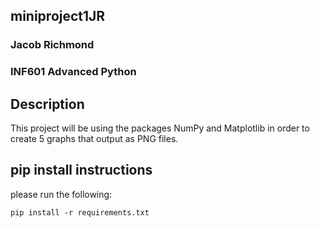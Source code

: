 ## miniproject1JR
### Jacob Richmond
### INF601 Advanced Python 

## Description 
This project will be using the packages NumPy and Matplotlib in order to create 5 graphs that output as PNG files.
## pip install instructions
please run the following:
```
pip install -r requirements.txt
```
